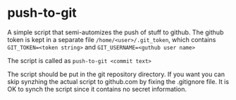 # push-to-git
A simple script that semi-automizes the push of stuff to github. The github token is kept in a separate file `/home/<user>/.git_token`, which contains
`GIT_TOKEN=<token string>` and `GIT_USERNAME=<guthub user name>`

The script is called as `push-to-git <commit text>`

The script should be put in the git repository directory. If you want you can skip synzhing the actual script to github.com by fixing the .gitignore file. It is OK to synch the script since it contains no secret information.

